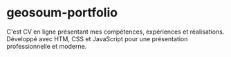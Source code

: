 # geosoum-portfolio
C'est CV en ligne présentant mes compétences, expériences et réalisations. Développé avec HTM, CSS et JavaScript pour une présentation professionnelle et moderne.
